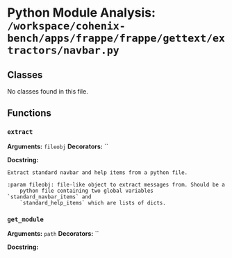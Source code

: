 # Python Module Analysis: `/workspace/cohenix-bench/apps/frappe/frappe/gettext/extractors/navbar.py`

## Classes

No classes found in this file.


## Functions

### `extract`
**Arguments:** `fileobj`
**Decorators:** ``

**Docstring:**
```
Extract standard navbar and help items from a python file.

:param fileobj: file-like object to extract messages from. Should be a
    python file containing two global variables `standard_navbar_items` and
    `standard_help_items` which are lists of dicts.
```
### `get_module`
**Arguments:** `path`
**Decorators:** ``

**Docstring:**
```

```

